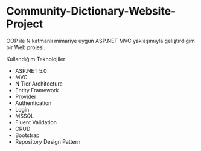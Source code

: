 # Community-Dictionary-Website-Project
OOP ile N katmanlı mimariye uygun ASP.NET MVC yaklaşımıyla geliştirdiğim bir Web projesi.

Kullandığım Teknolojiler
- ASP.NET 5.0
- MVC
- N Tier Architecture
- Entity Framework
- Provider
- Authentication
- Login
- MSSQL
- Fluent Validation
- CRUD
- Bootstrap
- Repository Design Pattern
